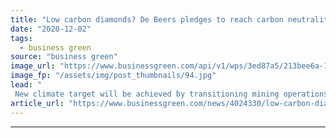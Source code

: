 ```yaml
---
title: "Low carbon diamonds? De Beers pledges to reach carbon neutrality across operations by 2030"
date: "2020-12-02"
tags: 
  - business green
source: "business green"
image_url: "https://www.businessgreen.com/api/v1/wps/3ed87a5/213bee6a-19eb-41df-be51-1ed2ea4ccb30/5/diamonds-1-web-185x114.jpg"
image_fp: "/assets/img/post_thumbnails/94.jpg"
lead: "
 New climate target will be achieved by transitioning mining operations to clean energy, improving energy efficiency, developing proprietary carbon capture technology and purchasing offsets, company said ..."
article_url: "https://www.businessgreen.com/news/4024330/low-carbon-diamonds-beers-pledges-reach-carbon-neutrality-operations-2030"
---
```


---
